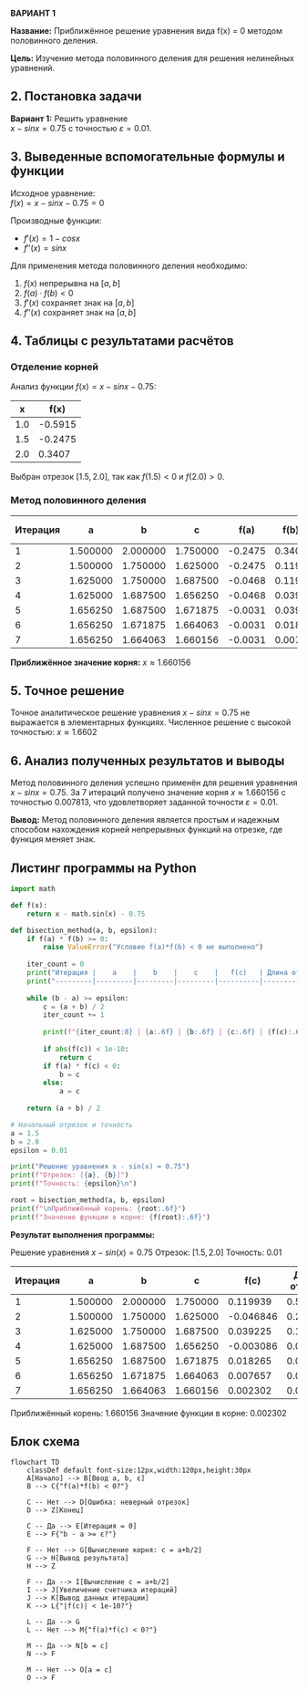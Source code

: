 **ВАРИАНТ 1**

**Название:** Приближённое решение уравнения вида f(x) = 0 методом половинного деления.

**Цель:** Изучение метода половинного деления для решения нелинейных уравнений.

## 2. Постановка задачи

**Вариант 1:** Решить уравнение  
$x - sin x = 0.75$
с точностью $ε = 0.01.$

## 3. Выведенные вспомогательные формулы и функции

Исходное уравнение:  
$f(x) = x - sin x - 0.75 = 0$

Производные функции:
- $f'(x) = 1 - cos x$
- $f''(x) = sin x$

Для применения метода половинного деления необходимо:
1. $f(x)$ непрерывна на $[a, b]$
2. $f(a) · f(b) < 0$
3. $f'(x)$ сохраняет знак на $[a, b]$
4. $f''(x)$ сохраняет знак на $[a, b]$

## 4. Таблицы с результатами расчётов

### Отделение корней

Анализ функции $f(x) = x - sin x - 0.75:$

| x | f(x) |
|---|------|
| 1.0 | -0.5915 |
| 1.5 | -0.2475 |
| 2.0 | 0.3407 |

Выбран отрезок $[1.5, 2.0]$, так как $f(1.5) < 0$ и $f(2.0) > 0$.

### Метод половинного деления

| Итерация | a | b | c | f(a) | f(b) | f(c) | Длина отрезка |
|----------|-----|-----|-------|-------|-------|-------|---------------|
| 1 | 1.500000 | 2.000000 | 1.750000 | -0.2475 | 0.3407 | 0.1199 | 0.500000 |
| 2 | 1.500000 | 1.750000 | 1.625000 | -0.2475 | 0.1199 | -0.0468 | 0.250000 |
| 3 | 1.625000 | 1.750000 | 1.687500 | -0.0468 | 0.1199 | 0.0392 | 0.125000 |
| 4 | 1.625000 | 1.687500 | 1.656250 | -0.0468 | 0.0392 | -0.0031 | 0.062500 |
| 5 | 1.656250 | 1.687500 | 1.671875 | -0.0031 | 0.0392 | 0.0183 | 0.031250 |
| 6 | 1.656250 | 1.671875 | 1.664063 | -0.0031 | 0.0183 | 0.0077 | 0.015625 |
| 7 | 1.656250 | 1.664063 | 1.660156 | -0.0031 | 0.0077 | 0.0023 | 0.007813 |

**Приближённое значение корня:** $x ≈ 1.660156$

## 5. Точное решение

Точное аналитическое решение уравнения $x - sin x = 0.75$ не выражается в элементарных функциях. Численное решение с высокой точностью: $x ≈ 1.6602$

## 6. Анализ полученных результатов и выводы

Метод половинного деления успешно применён для решения уравнения $x - sin x = 0.75$. За 7 итераций получено значение корня $x ≈ 1.660156$ с точностью $0.007813$, что удовлетворяет заданной точности $ε = 0.01$.

**Вывод:** Метод половинного деления является простым и надежным способом нахождения корней непрерывных функций на отрезке, где функция меняет знак.

## Листинг программы на Python

```python
import math

def f(x):
    return x - math.sin(x) - 0.75

def bisection_method(a, b, epsilon):
    if f(a) * f(b) >= 0:
        raise ValueError("Условие f(a)*f(b) < 0 не выполнено")
    
    iter_count = 0
    print("Итерация |    a    |    b    |    c    |   f(c)   | Длина отрезка")
    print("---------|---------|---------|---------|----------|--------------")
    
    while (b - a) >= epsilon:
        c = (a + b) / 2
        iter_count += 1
        
        print(f"{iter_count:8} | {a:.6f} | {b:.6f} | {c:.6f} | {f(c):.6f} | {b-a:.6f}")
        
        if abs(f(c)) < 1e-10:
            return c
        if f(a) * f(c) < 0:
            b = c
        else:
            a = c
    
    return (a + b) / 2

# Начальный отрезок и точность
a = 1.5
b = 2.0
epsilon = 0.01

print("Решение уравнения x - sin(x) = 0.75")
print(f"Отрезок: [{a}, {b}]")
print(f"Точность: {epsilon}\n")

root = bisection_method(a, b, epsilon)
print(f"\nПриближённый корень: {root:.6f}")
print(f"Значение функции в корне: {f(root):.6f}")
```

**Результат выполнения программы:**

Решение уравнения $x - sin(x) = 0.75$
Отрезок: $[1.5, 2.0]$
Точность: $0.01$

Итерация |    a    |    b    |    c    |   f(c)   | Длина отрезка
---------|---------|---------|---------|----------|--------------
       1 | 1.500000 | 2.000000 | 1.750000 | 0.119939 | 0.500000
       2 | 1.500000 | 1.750000 | 1.625000 | -0.046846 | 0.250000
       3 | 1.625000 | 1.750000 | 1.687500 | 0.039225 | 0.125000
       4 | 1.625000 | 1.687500 | 1.656250 | -0.003086 | 0.062500
       5 | 1.656250 | 1.687500 | 1.671875 | 0.018265 | 0.031250
       6 | 1.656250 | 1.671875 | 1.664063 | 0.007657 | 0.015625
       7 | 1.656250 | 1.664063 | 1.660156 | 0.002302 | 0.007812

Приближённый корень: $1.660156$
Значение функции в корне: $0.002302$

## Блок схема

```mermaid 
flowchart TD
	classDef default font-size:12px,width:120px,height:30px
    A[Начало] --> B[Ввод a, b, ε]
    B --> C{"f(a)*f(b) < 0?"}
    
    C -- Нет --> D[Ошибка: неверный отрезок]
    D --> Z[Конец]
    
    C -- Да --> E[Итерация = 0]
    E --> F{"b - a >= ε?"}
    
    F -- Нет --> G[Вычисление корня: c = a+b/2]
    G --> H[Вывод результата]
    H --> Z
    
    F -- Да --> I[Вычисление c = a+b/2]
    I --> J[Увеличение счетчика итераций]
    J --> K[Вывод данных итерации]
    K --> L{"|f(c)| < 1e-10?"}
    
    L -- Да --> G
    L -- Нет --> M{"f(a)*f(c) < 0?"}
    
    M -- Да --> N[b = c]
    N --> F
    
    M -- Нет --> O[a = c]
    O --> F
```

